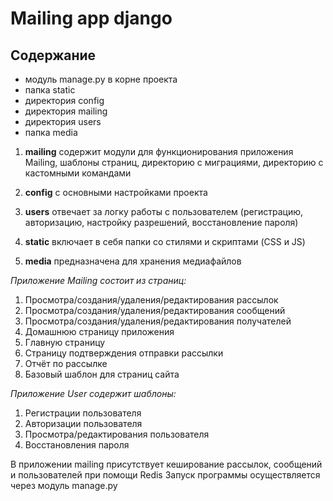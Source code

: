 # Mailing app django

## Содержание

* модуль manage.py в корне проекта
* папка static
* директория config
* директория mailing
* директория users
* папка media

1. **mailing** содержит модули для функционирования приложения Mailing, шаблоны страниц, директорию с миграциями, директорию с кастомными командами

2. **config** с основными настройками проекта

3. **users** отвечает за логку работы с пользователем (регистрацию, авторизацию, настройку разрешений, восстановление пароля)

4. **static** включает в себя папки со стилями и скриптами (CSS и JS)

5. **media** предназначена для хранения медиафайлов


*Приложение Mailing состоит из страниц:*
1. Просмотра/создания/удаления/редактирования рассылок
2. Просмотра/создания/удаления/редактирования сообщений
3. Просмотра/создания/удаления/редактирования получателей
4. Домашнюю страницу приложения
5. Главную страницу
6. Страницу подтверждения отправки рассылки
7. Отчёт по рассылке
8. Базовый шаблон для страниц сайта


*Приложение User содержит шаблоны:*
1. Регистрации пользователя
2. Авторизации  пользователя
3. Просмотра/редактирования пользователя
4. Восстановления пароля

В приложении mailing присутствует кеширование рассылок, сообщений и пользователей при помощи Redis
Запуск программы осуществляется через модуль manage.py

